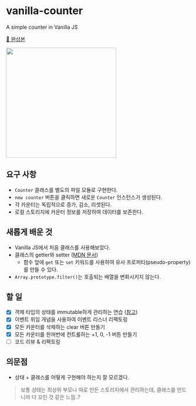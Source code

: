 # vanilla-counter

A simple counter in Vanilla JS

[🔗 완성본](https://hhkim0729.github.io/vanilla-counter/)

<img src="https://user-images.githubusercontent.com/72433681/134885725-45d12db8-a76e-45b4-8987-d93fbf859dbf.gif" height="300" />
                                                                                                                         
## 요구 사항

- `Counter` 클래스를 별도의 파일 모듈로 구현한다.
- `new counter` 버튼을 클릭하면 새로운 `Counter` 인스턴스가 생성된다.
- 각 카운터는 독립적으로 증가, 감소, 리셋된다.
- 로컬 스토리지에 카운터 정보를 저장하여 데이터를 보존한다.

## 새롭게 배운 것

- Vanilla JS에서 처음 클래스를 사용해보았다.
- 클래스의 getter와 setter ([MDN 문서](https://developer.mozilla.org/ko/docs/Web/JavaScript/Reference/Functions/get))
  - 함수 앞에 `get` 또는 `set` 키워드를 사용하여 유사 프로퍼티(pseudo-property)를 만들 수 있다.
- `Array.prototype.filter()`는 호출되는 배열을 변화시키지 않는다.

## 할 일

- [x] 객체 타입의 상태를 immutable하게 관리하는 연습 ([참고](https://sustainable-dev.tistory.com/156))
- [x] 이벤트 위임 개념을 사용하여 이벤트 리스너 리팩토링
- [x] 모든 카운터를 삭제하는 clear 버튼 만들기
- [x] 모든 카운터를 한꺼번에 컨트롤하는 +1, 0, -1 버튼 만들기
- [ ] 코드 리뷰 & 리팩토링

## 의문점

- 상태 + 클래스를 어떻게 구현해야 하는지 잘 모르겠다.

> 보통 상태는 최상위 부모나 따로 만든 스토리지에서 관리하는데, 클래스를 만드니까 다 꼬인 것 같은 느낌..?
